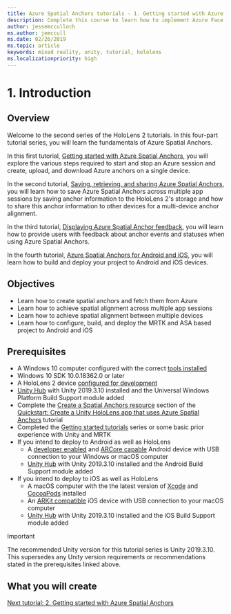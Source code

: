 ```yaml
---
title: Azure Spatial Anchors tutorials - 1. Getting started with Azure Spatial Anchors
description: Complete this course to learn how to implement Azure Face Recognition within a mixed reality application.
author: jessemcculloch
ms.author: jemccull
ms.date: 02/26/2019
ms.topic: article
keywords: mixed reality, unity, tutorial, hololens
ms.localizationpriority: high
---
```


<!-- TODO: Sync entire Introduction page with Base and Sharing -->
# 1. Introduction

<!-- TODO: Most likely remove this section, design seems outdated and not seeing it being used in new tutorials. Waiting confirmation from MS
## Device support
-->

## Overview

<!-- TODO: Consider change "Welcome to the second..." something like "This tutorial builds on the Getting started tutorial series and uses the RoverWhateverName prefab you created during those tutorials. You can continue building on the Unity project or etc..." -->
Welcome to the second series of the HoloLens 2 tutorials. In this four-part tutorial series, you will learn the fundamentals of Azure Spatial Anchors.

<!-- TODO: For the following four paragraphs, consider changing to list so it's more like a table of content and easier to read -->
<!-- TODO: For the following four paragraphs, consider removing reference to first, second, etc. since values won't match tutorial number -->
In this first tutorial, [Getting started with Azure Spatial Anchors](mr-learning-asa-02.md), you will explore the various steps required to start and stop an Azure session and create, upload, and download Azure anchors on a single device.

In the second tutorial, [Saving, retrieving, and sharing Azure Spatial Anchors](mr-learning-asa-03.md), you will learn how to save Azure Spatial Anchors across multiple app sessions by saving anchor information to the HoloLens 2's storage and how to share this anchor information to other devices for a multi-device anchor alignment.

In the third tutorial, [Displaying Azure Spatial Anchor feedback](mr-learning-asa-04.md), you will learn how to provide users with feedback about anchor events and statuses when using Azure Spatial Anchors.

In the fourth tutorial, [Azure Spatial Anchors for Android and iOS](mr-learning-asa-05.md), you will learn how to build and deploy your project to Android and iOS devices.

## Objectives

<!-- TODO: Update to exact wording used in the following tutorials' Objectives section -->
* Learn how to create spatial anchors and fetch them from Azure
* Learn how to achieve spatial alignment across multiple app sessions
* Learn how to achieve spatial alignment between multiple devices
* Learn how to configure, build, and deploy the MRTK and ASA based project to Android and iOS

## Prerequisites

* A Windows 10 computer configured with the correct [tools installed](install-the-tools.md)
* Windows 10 SDK 10.0.18362.0 or later
* A HoloLens 2 device [configured for development](using-visual-studio.md#enabling-developer-mode)
* <a href="https://docs.unity3d.com/Manual/GettingStartedInstallingHub.html" target="_blank">Unity Hub</a> with Unity 2019.3.10 installed and the Universal Windows Platform Build Support module added
* Complete the [Create a Spatial Anchors resource](https://docs.microsoft.com/azure/spatial-anchors/quickstarts/get-started-unity-hololens#create-a-spatial-anchors-resource) section of the [Quickstart: Create a Unity HoloLens app that uses Azure Spatial Anchors](https://docs.microsoft.com/azure/spatial-anchors/quickstarts/get-started-unity-hololens) tutorial
* Completed the [Getting started tutorials](mrlearning-base.md) series or some basic prior experience with Unity and MRTK
* If you intend to deploy to Android as well as HoloLens
  * A <a href="https://developer.android.com/studio/debug/dev-options" target="_blank">developer enabled</a> and <a href="https://developers.google.com/ar/discover/supported-devices" target="_blank">ARCore capable</a>
 Android device with USB connection to your Windows or macOS computer
  * <a href="https://docs.unity3d.com/Manual/GettingStartedInstallingHub.html" target="_blank">Unity Hub</a> with Unity 2019.3.10 installed and the Android Build Support module added
* If you intend to deploy to iOS as well as HoloLens
  * A macOS computer with the the latest version of <a href="https://geo.itunes.apple.com/us/app/xcode/id497799835?mt=12" target="_blank">Xcode</a> and <a href="https://cocoapods.org" target="_blank">CocoaPods</a> installed
  * An <a href="https://developer.apple.com/documentation/arkit/verifying_device_support_and_user_permission" target="_blank">ARKit compatible</a> iOS device with USB connection to your macOS computer
  * <a href="https://docs.unity3d.com/Manual/GettingStartedInstallingHub.html" target="_blank">Unity Hub</a> with Unity 2019.3.10 installed and the iOS Build Support module added

> [!IMPORTANT]
> The recommended Unity version for this tutorial series is Unity 2019.3.10. This supersedes any Unity version requirements or recommendations stated in the prerequisites linked above.

<!-- TODO: Consider adding a 'What you will create' section with animations/images -->
## What you will create

[Next tutorial: 2. Getting started with Azure Spatial Anchors](mr-learning-asa-02.md)
